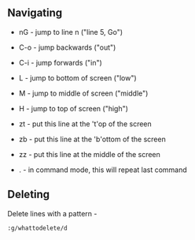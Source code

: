 ## Navigating

* nG - jump to line n ("line 5, Go")
* C-o - jump backwards ("out")
* C-i - jump forwards ("in")
* L - jump to bottom of screen ("low")
* M - jump to middle of screen ("middle")
* H - jump to top of screen ("high")
* zt - put this line at the 't'op of the screen
* zb - put this line at the 'b'ottom of the screen
* zz - put this line at the middle of the screen

* . - in command mode, this will repeat last command

## Deleting

Delete lines with a pattern -

`:g/whattodelete/d`
